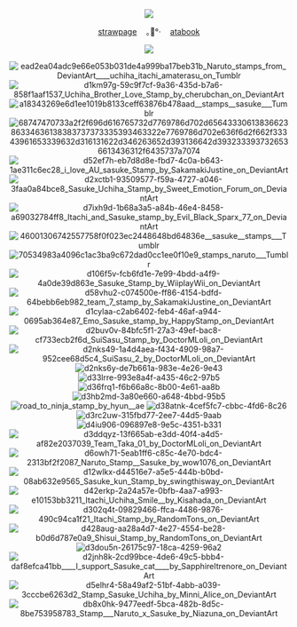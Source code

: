 <div align="center">


<img src="https://github.com/user-attachments/assets/268d84df-de82-40d4-928e-add85d487e33"/>



[strawpage](https://.straw.page/) ㅤ｡🍅°‧ㅤ [atabook](https://uchiha.atabook.org/)


![](https://komarev.com/ghpvc/?username=UCHlHA-SASUKE&color=483248&style=plastic&label=worms&abbreviated=true)


![ead2ea04adc9e66e053b031de4a999ba17beb31b_Naruto_stamps_from_DeviantArt____uchiha_itachi_amaterasu_on_Tumblr](https://github.com/user-attachments/assets/94a44de4-1e0d-45f2-9664-126d0c24e734) ![d1km97g-59c9f7cf-9a36-435d-b7a6-858f1aaf1537_Uchiha_Brother_Love_Stamp_by_cherubchan_on_DeviantArt](https://github.com/user-attachments/assets/1fb564b6-eb41-41ea-8f7d-10b78c3a3958) ![a18343269e6d1ee1019b8133ceff63876b478aad__stamps__sasuke___Tumblr](https://github.com/user-attachments/assets/33307b41-8417-4f87-973b-96aa1ee9ac31) ![68747470733a2f2f696d616765732d7769786d702d6564333061383662386334636138383737373335393463322e7769786d702e636f6d2f662f33343961653339632d316131622d346263652d393136642d3932333937326536613436312f6435737a7074](https://github.com/user-attachments/assets/17731b5d-6fce-46f1-85ea-d99df96cc799) ![d52ef7h-eb7d8d8e-fbd7-4c0a-b643-1ae311c6ec28_i_love_AU_sasuke_Stamp_by_SakamakiJustine_on_DeviantArt](https://github.com/user-attachments/assets/862c86d7-b6f1-4f1b-b73f-58c4696d1944) ![d2xctb1-93509577-f59a-4727-a046-3faa0a84bce8_Sasuke_Uchiha_Stamp_by_Sweet_Emotion_Forum_on_DeviantArt](https://github.com/user-attachments/assets/6598fa19-99f9-4465-8df9-7dc23a0af30e) ![d7ixh9d-1b68a3a5-a84b-46e4-8458-a69032784ff8_Itachi_and_Sasuke_stamp_by_Evil_Black_Sparx_77_on_DeviantArt](https://github.com/user-attachments/assets/6e17df3e-f5a9-48f4-b192-1ff7e4886f01) ![46001306742557758f0f023ec2448648bd64836e__sasuke__stamps___Tumblr](https://github.com/user-attachments/assets/95f3152f-1fc5-4f88-8255-feff32067380) ![70534983a4096c1ac3ba9c672dad0cc1ee0f10e9_stamps_naruto___Tumblr](https://github.com/user-attachments/assets/440fc83a-4335-4414-8525-db10aaea896f) ![d106f5v-fcb6fd1e-7e99-4bdd-a4f9-4a0de39d863e_Sasuke_Stamp_by_WiiplayWii_on_DeviantArt](https://github.com/user-attachments/assets/34162bed-273d-482d-80b8-5dd585dc96ab) ![d58vhu2-c074500e-ff86-4154-bdfd-64bebb6eb982_team_7_stamp_by_SakamakiJustine_on_DeviantArt](https://github.com/user-attachments/assets/e274eb0b-425d-413c-9098-23d36f297686) ![d1cylaa-c2ab6402-feb4-46af-a944-0695ab364e87_Emo_Sasuke_stamp_by_HappyStamp_on_DeviantArt](https://github.com/user-attachments/assets/b9be55d0-81c0-455e-98e9-08f289ff99b4) ![d2buv0v-84bfc5f1-27a3-49ef-bac8-cf733ecb2f6d_SuiSasu_Stamp_by_DoctorMLoli_on_DeviantArt](https://github.com/user-attachments/assets/7885f694-915c-4518-8b2e-0da4ce98bdd7) ![d2nks49-1a4d4aea-f434-4909-98a7-952cee68d5c4_SuiSasu_2_by_DoctorMLoli_on_DeviantArt](https://github.com/user-attachments/assets/fa96e0f2-27dd-4630-a5ea-aca88dd0eb4c) ![d2nks6y-de7b661a-983e-4e26-9e43](https://github.com/user-attachments/assets/e7074f12-49a7-4e64-b09e-69da71d15ea3) ![d33lrre-993e8a4f-a435-46c2-97b5](https://github.com/user-attachments/assets/d9388705-58f0-4610-9ca3-baa696e72393) ![d36frq1-f6b66a8c-8b00-4e61-aa8b](https://github.com/user-attachments/assets/b60c90ec-2155-4949-833c-b166379e3b01) ![d3hb2md-3a80e660-a648-4bbd-95b5](https://github.com/user-attachments/assets/eb2949d0-afb9-480e-818d-7880bf8d401a) ![road_to_ninja_stamp_by_hyun__ae](https://github.com/user-attachments/assets/b5201c93-ed38-4f30-a5a7-f6a054ad99cb)  ![d38atnk-4cef5fc7-cbbc-4fd6-8c26](https://github.com/user-attachments/assets/bc14088f-5ba7-4ec2-a765-04cc769b35a5) ![d3rc2uw-315fbd77-2ee7-44d5-9aab](https://github.com/user-attachments/assets/06e8edf6-264d-4a1c-b56e-3797ce7f08b2) ![d4iu906-096897e8-9e5c-4351-b331](https://github.com/user-attachments/assets/97756e70-002c-44ea-a0de-ed42d8ff0ccb) ![d3ddqyz-13f665ab-e3dd-40f4-a4d5-af82e2037039_Team_Taka_01_by_DoctorMLoli_on_DeviantArt](https://github.com/user-attachments/assets/cf27baee-eea1-407d-a0a7-ab7a02d27256) ![d6owh71-5eab1ff6-c85c-4e70-bdc4-2313bf2f2087_Naruto_Stamp__Sasuke_by_wow1076_on_DeviantArt](https://github.com/user-attachments/assets/7a350163-24d2-476e-bb0b-c0102bb9e185) ![d12wlkx-d44516e7-a5e5-444b-b0bd-08ab632e9565_Sasuke_kun_Stamp_by_swingthisway_on_DeviantArt](https://github.com/user-attachments/assets/e83d51dd-1691-4969-bfc3-d171955f1ca1) ![d42erkp-2a24a57e-0bfb-4aa7-a993-e10153bb3211_Itachi_Uchiha_Smile__by_Kisahada_on_DeviantArt](https://github.com/user-attachments/assets/ec1d787e-03ac-4117-86af-2fafb52ad77c) ![d302q4t-09829466-ffca-4486-9876-490c94ca1f21_Itachi_Stamp_by_RandomTons_on_DeviantArt](https://github.com/user-attachments/assets/db6e2190-1c25-497f-8996-bf2d0573669b) ![d428aug-aa28a4d7-4e27-4554-be28-b0d6d787e0a9_Shisui_Stamp_by_RandomTons_on_DeviantArt](https://github.com/user-attachments/assets/05483ccc-3281-45dc-ad40-0f54a020fb9d) ![d3dou5n-26175c97-18ca-4259-96a2](https://github.com/user-attachments/assets/9172cc96-1aba-4795-bf64-47ea38473ec2) ![d2jnh8k-2cd99bce-4de6-49c5-bbb4-daf8efca41bb____I_support_Sasuke_cat____by_SapphireItrenore_on_DeviantArt](https://github.com/user-attachments/assets/09aa5911-0fc5-42e5-aa4f-b4dd6f3bdd78) ![d5elhr4-58a49af2-51bf-4abb-a039-3cccbe6263d2_Stamp_Sasuke_Uchiha_by_Minni_Alice_on_DeviantArt](https://github.com/user-attachments/assets/fa42a9e5-db80-4b3d-9ac9-cce7ef0ef557) ![db8x0hk-9477eedf-5bca-482b-8d5c-8be753958783_Stamp___Naruto_x_Sasuke_by_Niazuna_on_DeviantArt](https://github.com/user-attachments/assets/49cd2b15-44b0-4dc8-9d3a-cbc338990834)
